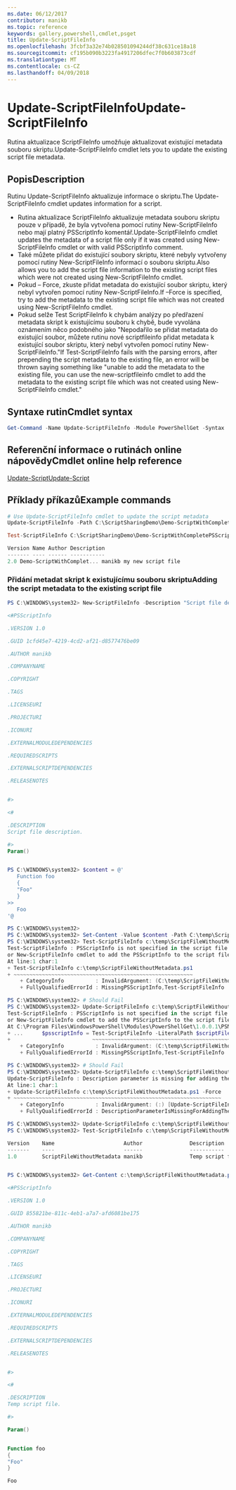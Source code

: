 ```yaml
---
ms.date: 06/12/2017
contributor: manikb
ms.topic: reference
keywords: gallery,powershell,cmdlet,psget
title: Update-ScriptFileInfo
ms.openlocfilehash: 3fcbf3a32e74b028501094244df38c631ce18a18
ms.sourcegitcommit: cf195b090b3223fa4917206dfec7f0b603873cdf
ms.translationtype: MT
ms.contentlocale: cs-CZ
ms.lasthandoff: 04/09/2018
---
```

# <a name="update-scriptfileinfo"></a><span data-ttu-id="6b35a-103">Update-ScriptFileInfo</span><span class="sxs-lookup"><span data-stu-id="6b35a-103">Update-ScriptFileInfo</span></span>

<span data-ttu-id="6b35a-104">Rutina aktualizace ScriptFileInfo umožňuje aktualizovat existující metadata souboru skriptu.</span><span class="sxs-lookup"><span data-stu-id="6b35a-104">Update-ScriptFileInfo cmdlet lets you to update the existing script file metadata.</span></span>

## <a name="description"></a><span data-ttu-id="6b35a-105">Popis</span><span class="sxs-lookup"><span data-stu-id="6b35a-105">Description</span></span>

<span data-ttu-id="6b35a-106">Rutinu Update-ScriptFileInfo aktualizuje informace o skriptu.</span><span class="sxs-lookup"><span data-stu-id="6b35a-106">The Update-ScriptFileInfo cmdlet updates information for a script.</span></span>
- <span data-ttu-id="6b35a-107">Rutina aktualizace ScriptFileInfo aktualizuje metadata souboru skriptu pouze v případě, že byla vytvořena pomocí rutiny New-ScriptFileInfo nebo mají platný PSScriptInfo komentář.</span><span class="sxs-lookup"><span data-stu-id="6b35a-107">Update-ScriptFileInfo cmdlet updates the metadata of a script file only if it was created using New-ScriptFileInfo cmdlet or with valid PSScriptInfo comment.</span></span>
- <span data-ttu-id="6b35a-108">Také můžete přidat do existující soubory skriptu, které nebyly vytvořeny pomocí rutiny New-ScriptFileInfo informací o souboru skriptu.</span><span class="sxs-lookup"><span data-stu-id="6b35a-108">Also allows you to add the script file information to the existing script files which were not created using New-ScriptFileInfo cmdlet.</span></span>
- <span data-ttu-id="6b35a-109">Pokud – Force, zkuste přidat metadata do existující soubor skriptu, který nebyl vytvořen pomocí rutiny New-ScriptFileInfo.</span><span class="sxs-lookup"><span data-stu-id="6b35a-109">If –Force is specified, try to add the metadata to the existing script file which was not created using New-ScriptFileInfo cmdlet.</span></span>
- <span data-ttu-id="6b35a-110">Pokud selže Test ScriptFileInfo k chybám analýzy po předřazení metadata skript k existujícímu souboru k chybě, bude vyvolána oznámením něco podobného jako "Nepodařilo se přidat metadata do existující soubor, můžete rutinu nové scriptfileinfo přidat metadata k existující soubor skriptu, který nebyl vytvořen pomocí rutiny New-ScriptFileInfo."</span><span class="sxs-lookup"><span data-stu-id="6b35a-110">If Test-ScriptFileInfo fails with the parsing errors, after prepending the script metadata to the existing file, an error will be thrown saying something like "unable to add the metadata to the existing file, you can use the new-scriptfileinfo cmdlet to add the metadata to the existing script file which was not created using New-ScriptFileInfo cmdlet."</span></span>

## <a name="cmdlet-syntax"></a><span data-ttu-id="6b35a-111">Syntaxe rutin</span><span class="sxs-lookup"><span data-stu-id="6b35a-111">Cmdlet syntax</span></span>

```powershell
Get-Command -Name Update-ScriptFileInfo -Module PowerShellGet -Syntax
```
## <a name="cmdlet-online-help-reference"></a><span data-ttu-id="6b35a-112">Referenční informace o rutinách online nápovědy</span><span class="sxs-lookup"><span data-stu-id="6b35a-112">Cmdlet online help reference</span></span>

[<span data-ttu-id="6b35a-113">Update-Script</span><span class="sxs-lookup"><span data-stu-id="6b35a-113">Update-Script</span></span>](http://go.microsoft.com/fwlink/?LinkId=619793)

## <a name="example-commands"></a><span data-ttu-id="6b35a-114">Příklady příkazů</span><span class="sxs-lookup"><span data-stu-id="6b35a-114">Example commands</span></span>

```powershell
# Use Update-ScriptFileInfo cmdlet to update the script metadata
Update-ScriptFileInfo -Path C:\ScriptSharingDemo\Demo-ScriptWithCompletePSScriptInfo.ps1 -Version 2.0

Test-ScriptFileInfo C:\ScriptSharingDemo\Demo-ScriptWithCompletePSScriptInfo.ps1

Version Name Author Description
------- ---- ------ -----------
2.0 Demo-ScriptWithComplet... manikb my new script file
```


### <a name="adding-the-script-metadata-to-the-existing-script-file"></a><span data-ttu-id="6b35a-115">Přidání metadat skript k existujícímu souboru skriptu</span><span class="sxs-lookup"><span data-stu-id="6b35a-115">Adding the script metadata to the existing script file</span></span>

```powershell
PS C:\WINDOWS\system32> New-ScriptFileInfo -Description "Script file description." -PassThru

<#PSScriptInfo

.VERSION 1.0

.GUID 1cfd45e7-4219-4cd2-af21-d8577476be09

.AUTHOR manikb

.COMPANYNAME

.COPYRIGHT

.TAGS

.LICENSEURI

.PROJECTURI

.ICONURI

.EXTERNALMODULEDEPENDENCIES

.REQUIREDSCRIPTS

.EXTERNALSCRIPTDEPENDENCIES

.RELEASENOTES


#>

<#

.DESCRIPTION
Script file description.

#>
Param()


PS C:\WINDOWS\system32> $content = @'
   Function foo
   {
   "Foo"
   }
>>
   Foo
'@

PS C:\WINDOWS\system32>
PS C:\WINDOWS\system32> Set-Content -Value $content -Path C:\temp\ScriptFileWithoutMetadata.ps1 -Force
PS C:\WINDOWS\system32> Test-ScriptFileInfo c:\temp\ScriptFileWithoutMetadata.ps1
Test-ScriptFileInfo : PSScriptInfo is not specified in the script file 'C:\temp\ScriptFileWithoutMetadata.ps1', use the Update-ScriptFileInfo with -Force
or New-ScriptFileInfo cmdlet to add the PSScriptInfo to the script file.
At line:1 char:1
+ Test-ScriptFileInfo c:\temp\ScriptFileWithoutMetadata.ps1
+ ~~~~~~~~~~~~~~~~~~~~~~~~~~~~~~~~~~~~~~~~~~~~~~~~~~~~~~~~~
    + CategoryInfo          : InvalidArgument: (C:\temp\ScriptFileWithoutMetadata.ps1:String) [Test-ScriptFileInfo], ArgumentException
    + FullyQualifiedErrorId : MissingPSScriptInfo,Test-ScriptFileInfo

PS C:\WINDOWS\system32> # Should Fail
PS C:\WINDOWS\system32> Update-ScriptFileInfo c:\temp\ScriptFileWithoutMetadata.ps1
Test-ScriptFileInfo : PSScriptInfo is not specified in the script file 'C:\temp\ScriptFileWithoutMetadata.ps1', use the Update-ScriptFileInfo with -Force
or New-ScriptFileInfo cmdlet to add the PSScriptInfo to the script file.
At C:\Program Files\WindowsPowerShell\Modules\PowerShellGet\1.0.0.1\PSModule.psm1:4704 char:29
+ ...      $psscriptInfo = Test-ScriptFileInfo -LiteralPath $scriptFilePath
+                          ~~~~~~~~~~~~~~~~~~~~~~~~~~~~~~~~~~~~~~~~~~~~~~~~
    + CategoryInfo          : InvalidArgument: (C:\temp\ScriptFileWithoutMetadata.ps1:String) [Test-ScriptFileInfo], ArgumentException
    + FullyQualifiedErrorId : MissingPSScriptInfo,Test-ScriptFileInfo

PS C:\WINDOWS\system32> # Should Fail
PS C:\WINDOWS\system32> Update-ScriptFileInfo c:\temp\ScriptFileWithoutMetadata.ps1 -Force
Update-ScriptFileInfo : Description parameter is missing for adding the metadata to script file. Try again after specifying the description.
At line:1 char:1
+ Update-ScriptFileInfo c:\temp\ScriptFileWithoutMetadata.ps1 -Force
+ ~~~~~~~~~~~~~~~~~~~~~~~~~~~~~~~~~~~~~~~~~~~~~~~~~~~~~~~~~~~~~~~~~~
    + CategoryInfo          : InvalidArgument: (:) [Update-ScriptFileInfo], ArgumentException
    + FullyQualifiedErrorId : DescriptionParameterIsMissingForAddingTheScriptFileInfo,Update-ScriptFileInfo

PS C:\WINDOWS\system32> Update-ScriptFileInfo c:\temp\ScriptFileWithoutMetadata.ps1 -Force -Description "Temp script file."
PS C:\WINDOWS\system32> Test-ScriptFileInfo c:\temp\ScriptFileWithoutMetadata.ps1

Version    Name                      Author               Description
-------    ----                      ------               -----------
1.0        ScriptFileWithoutMetadata manikb               Temp script file.


PS C:\WINDOWS\system32> Get-Content c:\temp\ScriptFileWithoutMetadata.ps1

<#PSScriptInfo

.VERSION 1.0

.GUID 855821be-811c-4eb1-a7a7-afd6081be175

.AUTHOR manikb

.COMPANYNAME

.COPYRIGHT

.TAGS

.LICENSEURI

.PROJECTURI

.ICONURI

.EXTERNALMODULEDEPENDENCIES

.REQUIREDSCRIPTS

.EXTERNALSCRIPTDEPENDENCIES

.RELEASENOTES


#>

<#

.DESCRIPTION
Temp script file.

#>

Param()


Function foo
{
"Foo"
}

Foo

```